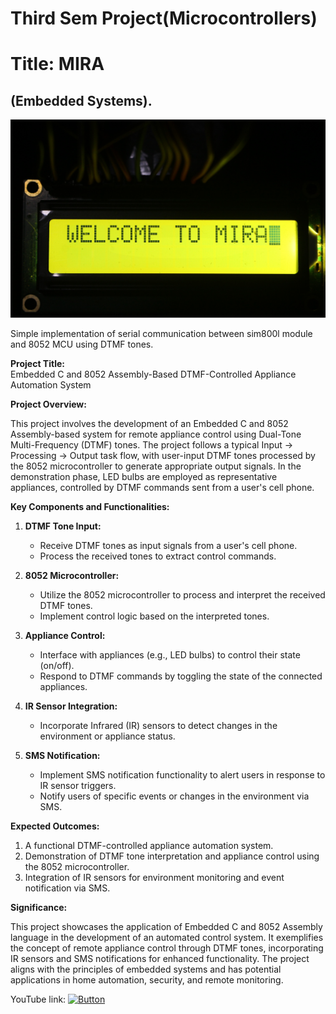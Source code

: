 # Third Sem Project(Microcontrollers)
# Title: MIRA
## (Embedded Systems).

![Preview](https://raw.githubusercontent.com/iceman404/MIRA/main/Preview%20Images/mira0.JPG)
 
Simple implementation of serial communication between sim800l module 
and 8052 MCU using DTMF tones.

**Project Title:**  
Embedded C and 8052 Assembly-Based DTMF-Controlled Appliance Automation System

**Project Overview:**

This project involves the development of an Embedded C and 8052 Assembly-based system for remote appliance control using Dual-Tone Multi-Frequency (DTMF) tones. The project follows a typical Input → Processing → Output task flow, with user-input DTMF tones processed by the 8052 microcontroller to generate appropriate output signals. In the demonstration phase, LED bulbs are employed as representative appliances, controlled by DTMF commands sent from a user's cell phone.

**Key Components and Functionalities:**

1. **DTMF Tone Input:**
   - Receive DTMF tones as input signals from a user's cell phone.
   - Process the received tones to extract control commands.

2. **8052 Microcontroller:** 
   - Utilize the 8052 microcontroller to process and interpret the received DTMF tones.
   - Implement control logic based on the interpreted tones.

3. **Appliance Control:**
   - Interface with appliances (e.g., LED bulbs) to control their state (on/off).
   - Respond to DTMF commands by toggling the state of the connected appliances.

4. **IR Sensor Integration:**
   - Incorporate Infrared (IR) sensors to detect changes in the environment or appliance status.

5. **SMS Notification:**
   - Implement SMS notification functionality to alert users in response to IR sensor triggers.
   - Notify users of specific events or changes in the environment via SMS.

**Expected Outcomes:**

1. A functional DTMF-controlled appliance automation system.
2. Demonstration of DTMF tone interpretation and appliance control using the 8052 microcontroller.
3. Integration of IR sensors for environment monitoring and event notification via SMS.

**Significance:**

This project showcases the application of Embedded C and 8052 Assembly language in the development of an automated control system. It exemplifies the concept of remote appliance control through DTMF tones, incorporating IR sensors and SMS notifications for enhanced functionality. The project aligns with the principles of embedded systems and has potential applications in home automation, security, and remote monitoring.

YouTube link: [![Button](https://img.shields.io/badge/MIRA-FC001B)](https://www.youtube.com/watch?v=Ln1M1jYKkDc)
